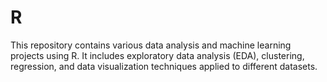 # R
This repository contains various data analysis and machine learning projects using R. It includes exploratory data analysis (EDA), clustering, regression, and data visualization techniques applied to different datasets.

